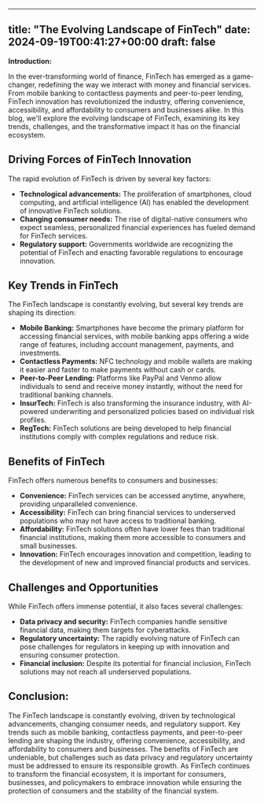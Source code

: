 
---
title: "The Evolving Landscape of FinTech"
date: 2024-09-19T00:41:27+00:00
draft: false
---

**Introduction:**

In the ever-transforming world of finance, FinTech has emerged as a game-changer, redefining the way we interact with money and financial services. From mobile banking to contactless payments and peer-to-peer lending, FinTech innovation has revolutionized the industry, offering convenience, accessibility, and affordability to consumers and businesses alike. In this blog, we'll explore the evolving landscape of FinTech, examining its key trends, challenges, and the transformative impact it has on the financial ecosystem.

## Driving Forces of FinTech Innovation

The rapid evolution of FinTech is driven by several key factors:

- **Technological advancements:** The proliferation of smartphones, cloud computing, and artificial intelligence (AI) has enabled the development of innovative FinTech solutions.
- **Changing consumer needs:** The rise of digital-native consumers who expect seamless, personalized financial experiences has fueled demand for FinTech services.
- **Regulatory support:** Governments worldwide are recognizing the potential of FinTech and enacting favorable regulations to encourage innovation.

## Key Trends in FinTech

The FinTech landscape is constantly evolving, but several key trends are shaping its direction:

- **Mobile Banking:** Smartphones have become the primary platform for accessing financial services, with mobile banking apps offering a wide range of features, including account management, payments, and investments.
- **Contactless Payments:** NFC technology and mobile wallets are making it easier and faster to make payments without cash or cards.
- **Peer-to-Peer Lending:** Platforms like PayPal and Venmo allow individuals to send and receive money instantly, without the need for traditional banking channels.
- **InsurTech:** FinTech is also transforming the insurance industry, with AI-powered underwriting and personalized policies based on individual risk profiles.
- **RegTech:** FinTech solutions are being developed to help financial institutions comply with complex regulations and reduce risk.

## Benefits of FinTech

FinTech offers numerous benefits to consumers and businesses:

- **Convenience:** FinTech services can be accessed anytime, anywhere, providing unparalleled convenience.
- **Accessibility:** FinTech can bring financial services to underserved populations who may not have access to traditional banking.
- **Affordability:** FinTech solutions often have lower fees than traditional financial institutions, making them more accessible to consumers and small businesses.
- **Innovation:** FinTech encourages innovation and competition, leading to the development of new and improved financial products and services.

## Challenges and Opportunities

While FinTech offers immense potential, it also faces several challenges:

- **Data privacy and security:** FinTech companies handle sensitive financial data, making them targets for cyberattacks.
- **Regulatory uncertainty:** The rapidly evolving nature of FinTech can pose challenges for regulators in keeping up with innovation and ensuring consumer protection.
- **Financial inclusion:** Despite its potential for financial inclusion, FinTech solutions may not reach all underserved populations.

## Conclusion:

The FinTech landscape is constantly evolving, driven by technological advancements, changing consumer needs, and regulatory support. Key trends such as mobile banking, contactless payments, and peer-to-peer lending are shaping the industry, offering convenience, accessibility, and affordability to consumers and businesses. The benefits of FinTech are undeniable, but challenges such as data privacy and regulatory uncertainty must be addressed to ensure its responsible growth. As FinTech continues to transform the financial ecosystem, it is important for consumers, businesses, and policymakers to embrace innovation while ensuring the protection of consumers and the stability of the financial system.